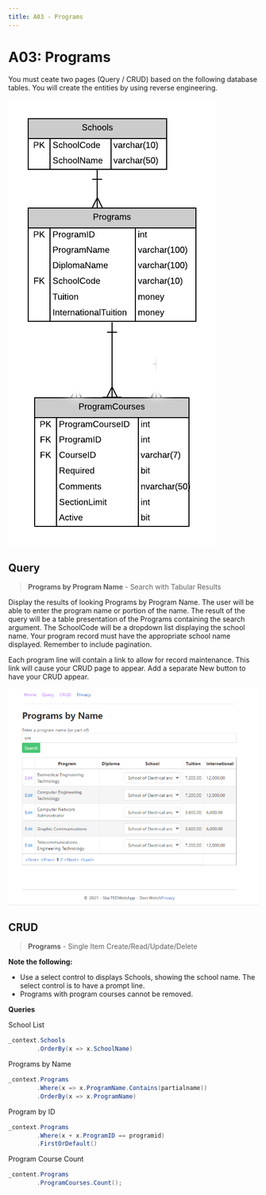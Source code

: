 ```yaml
---
title: A03 - Programs
---
```

# A03: Programs

You must ceate two pages (Query / CRUD) based on the following database tables. You will create the entities by using reverse engineering.

![ERD for A03](./A03New.png)

## Query

> **Programs by Program Name** - Search with Tabular Results

Display the results of looking Programs by Program Name. The user will be able to enter the program name or portion of the name. The result of the query will be a table presentation of the Programs containing the search argument. The SchoolCode will be a dropdown list displaying the school name. Your program record must have the appropriate school name displayed. Remember to include pagination.

Each program line will contain a link to allow for record maintenance. This link will cause your CRUD page to appear. Add a separate New button to have your CRUD appear.

![Form A Search Filter](./A03Mockup.png)

## CRUD

> **Programs** - Single Item Create/Read/Update/Delete

**Note the following:**
- Use a select control to displays Schools, showing the school name. The select control is to have a prompt line.
- Programs with program courses cannot be removed.

**Queries**

School List

```csharp
_context.Schools
        .OrderBy(x => x.SchoolName)
```

Programs by Name

```csharp
_context.Programs
        .Where(x => x.ProgramName.Contains(partialname))
        .OrderBy(x => x.ProgramName)
```

Program by ID

```csharp
_context.Programs
        .Where(x + x.ProgramID == programid)
        .FirstOrDefault()
``` 

Program Course Count

```csharp
_content.Programs
        .ProgramCourses.Count();
```